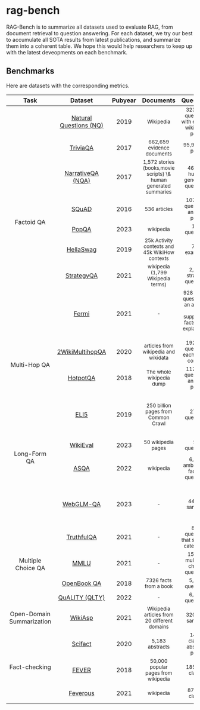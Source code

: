 # rag-bench

RAG-Bench is to summarize all datasets used to evaluate RAG, from document retrieval to question answering. For each dataset, we try our best to accumulate all SOTA results from latest publications, and summarize them into a coherent table. We hope this would help researchers to keep up with the latest deveopments on each benchmark.


## Benchmarks


Here are datasets with the corresponding metrics.

<table>
<thead>
    <tr>
	  <th align="center"> Task </th>
      <th align="center"> Dataset </th>
      <th align="center"> Pubyear </th>
      <th align="center"> Documents </th>
	  <th align="center"> Questions </th>
	  <th align="center"> Answers </th>
	  <th align="center"> Metrics </th>
    </tr>
  </thead>

 <tr>
  <td rowspan=8 align="center">Factoid QA</td>
  <td align="center"><a href="./benchmarks/NQ.md">Natural Questions (NQ)</a></td>
  <td align="center">2019</td>
  <td align="center"><sub>Wikipedia</sub></td>
  <td align="center"><sub>323,045 questions with each an wikipedia page</sub></td>
  <td align="center"><sub>paragraph/span</sub></td>
  <td align="center">Rouge, EM</td>
 </tr>
 <tr>
  <td align="center"><a href="./benchmarks/TriviaQA.md">TriviaQA</a></td>
  <td align="center">2017</td>
  <td align="center"><sub>662,659 evidence documents</sub></td>
  <td align="center"><sub>95,956 QA pairs</sub></td>
  <td align="center"><sub>text string (92.85% wikipedia titles)</sub></td>
  <td align="center">EM</td>
 </tr>
 <tr>
   <td align="center"><a href="./benchmarks/NarrativeQA.md">NarrativeQA (NQA)</a></td>
  <td align="center">2017</td>
  <td align="center"><sub>1,572 stories (books,movie scripts) \& human generated summaries</sub></td>
  <td align="center"><sub>46,765 human generated questions</sub></td>
  <td align="center"><sub>human written, short, averaging 4.73 tokens</sub></td>
   <td align="center">Rouge</td>
 </tr>
 <tr>
   <td align="center"><a href="https://huggingface.co/datasets/rajpurkar/squad">SQuAD</a></td>
  <td align="center">2016</td>
  <td align="center"><sub>536 articles</sub></td>
  <td align="center"><sub>107,785 question-answer pairs</sub></td>
  <td align="center"><sub>spans</sub></td>
   <td align="center">EM</td>
 </tr>
 <tr>
   <td align="center"><a href="./benchmarks/PopQA.md">PopQA</a></td>
  <td align="center">2023</td>
  <td align="center"><sub>wikipedia</sub></td>
  <td align="center"><sub>14k questions</sub></td>
  <td align="center"><sub>long-tail entites</sub></td>
   <td align="center">EM</td>
 </tr>
 <tr>
   <td align="center"><a href="https://huggingface.co/datasets/Rowan/ hellaswag">HellaSwag</a></td>
  <td align="center">2019</td>
  <td align="center"><sub>25k Activity contexts and 45k WikiHow contexts</sub></td>
  <td align="center"><sub>70k examples</sub></td>
  <td align="center"><sub>classification</sub></td>
   <td align="center">Accuracy</td>
 </tr>
 <tr>
   <td align="center"><a href="https://allenai. org/data/strategyqa">StrategyQA</a></td>
  <td align="center">2021</td>
  <td align="center"><sub>wikipedia (1,799 Wikipedia terms)</sub></td>
  <td align="center"><sub>2,780 strategy questions</sub></td>
  <td align="center"><sub>its decomposition, evidence paragraphs</sub></td>
   <td align="center">EM</td>
 </tr>
 <tr>
   <td align="center"><a href="https://allenai. org/data/fermi">Fermi</a></td>
  <td align="center">2021</td>
  <td align="center"><sub>-</sub></td>
  <td align="center"><sub>928 FPs (a question Q, an answer A, supporting facts F, an explanation P)</sub></td>
  <td align="center"><sub>spans</sub></td>
   <td align="center">Accuracy</td>
 </tr>

 <tr>
  <td rowspan=2 align="center">Multi-Hop QA</td>
  <td align="center"><a href="./benchmarks/2WikiMHQA.md">2WikiMultihopQA</a></td>
  <td align="center">2020</td>
  <td align="center"><sub>articles from wikipedia and wikidata</sub></td>
  <td align="center"><sub>192,606 questions each with a context</sub></td>
  <td align="center"><sub>textual spans, sentence-level supporting facts, evidence (tiples)</sub></td>
  <td align="center">F1</td>
 </tr>
 <tr>
   <td align="center"><a href="./benchmarks/HotpotQA">HotpotQA</a></td>
  <td align="center">2018</td>
  <td align="center"><sub>The whole wikipedia dump</sub></td>
  <td align="center"><sub>112,779 question-answer pairs</sub></td>
  <td align="center"><sub>text span</sub></td>
   <td align="center">F1</td>
 </tr>
 <tr>
  <td rowspan=4 align="center">Long-Form QA</td>
  <td align="center"><a href="https://huggingface.co/datasets/eli5">ELI5</a></td>
  <td align="center">2019</td>
  <td align="center"><sub>250 billion pages from Common Crawl</sub></td>
  <td align="center"><sub>272K questions</sub></td>
  <td align="center"><sub>multiple sentences</sub></td>
  <td align="center">Citation Recall, Citation Precision, Claim Recall</td>
 </tr>
 <tr>
   <td align="center"><a href="https://huggingface.co/datasets/explodinggradients/WikiEval">WikiEval</a></td>
  <td align="center">2023</td>
  <td align="center"><sub>50 wikipedia pages</sub></td>
  <td align="center"><sub>50 questions</sub></td>
  <td align="center"><sub>text spans (sentences)</sub></td>
   <td align="center">Ragas</td>
 </tr>
 <tr>
   <td align="center"><a href="./benchmarks/ASQA.md">ASQA</a></td>
  <td align="center">2022</td>
  <td align="center"><sub>wikipedia</sub></td>
  <td align="center"><sub>6,316 ambiguous factoid questions</sub></td>
  <td align="center"><sub>long-form answers</sub></td>
   <td align="center">disambig F1, RougeL, EM</td>
 </tr>
 <tr>
   <td align="center"><a href="https://huggingface.co/datasets/THUDM/webglm-qa">WebGLM-QA</a></td>
  <td align="center">2023</td>
  <td align="center"><sub>-</sub></td>
  <td align="center"><sub>44979 samples</sub></td>
  <td align="center"><sub>sentences</sub></td>
   <td align="center">RougeL, Citation Recall, Citation Precision</td>
 </tr>
 <tr>
   <td rowspan=4 align="center">Multiple Choice QA</td>
   <td align="center"><a href="https://huggingface.co/datasets/truthful_qa">TruthfulQA</a></td>
  <td align="center">2021</td>
  <td align="center"><sub>-</sub></td>
  <td align="center"><sub>817 questions that span 38 categories</sub></td>
  <td align="center"><sub>sentence answer/multiple choice</sub></td>
   <td align="center">EM</td>
 </tr>
 <tr>
   <td align="center"><a href="https://huggingface.co/datasets/cais/mmlu">MMLU</a></td>
   <td align="center">2021</td>
   <td align="center"><sub>-</sub></td>
   <td align="center"><sub>15,908 multiple-choice questions</sub></td>
   <td align="center"><sub>4-way multiple choice</sub></td>
   <td align="center">Accuracy</td>
 </tr>
 <tr>
  <td align="center"><a href="https://huggingface.co/datasets/allenai/openbookqa">OpenBook QA</a></td>
  <td align="center">2018</td>
  <td align="center"><sub>7326 facts from a book</sub></td>
  <td align="center"><sub>5,957 questions</sub></td>
  <td align="center"><sub>4-way multiple-choice</sub></td>
  <td align="center">Accuracy</td>
 </tr>
 <tr>
   <td align="center"><a href="https://github.com/nyu-mll/quality">QuALITY (QLTY)</a></td>
   <td align="center">2022</td>
   <td align="center"><sub>-</sub></td>
   <td align="center"><sub>6,737 questions</sub></td>
   <td align="center"><sub>4-way multiple choices</sub></td>
   <td align="center">Accuracy</td>
 </tr>
 <tr>
   <td rowspan=1 align="center">Open-Domain Summarization</td>
   <td align="center"><a href="https://huggingface.co/datasets/wiki_asp">WikiAsp</a></td>
   <td align="center">2021</td>
   <td align="center"><sub>Wikipedia articles from 20 different domains</sub></td>
   <td align="center"><sub>320,272 samples</sub></td>
   <td align="center"><sub>1) aspect selection (section title), 2) summary generation (section paragraph)</sub></td>
   <td align="center">ROUGE, F1, UniEval</td>
 </tr>
 <tr>
   <td rowspan=3 align="center">Fact-checking</td>
  <td align="center"><a href="https://huggingface.co/datasets/BeIR/scifact">Scifact</a></td>
   <td align="center">2020</td>
   <td align="center"><sub>5,183 abstracts</sub></td>
   <td align="center"><sub>1409 claim-abstract pairs</sub></td>
   <td align="center"><sub>3-class classification (support/refutes/Noinfo)</sub></td>
  <td align="center">nDCG@10</td>
 </tr>
 <tr>
   <td align="center"><a href="https:// huggingface.co/datasets/fever">FEVER</a></td>
   <td align="center">2018</td>
   <td align="center"><sub>50,000 popular pages from wikipedia</sub></td>
   <td align="center"><sub>185,445 claims</sub></td>
   <td align="center"><sub>3-class classification</sub></td>
   <td align="center">Accuracy</td>
 </tr>
 <tr>
   <td align="center"><a href="https:// huggingface.co/datasets/fever/ feverous">Feverous</a></td>
   <td align="center">2021</td>
   <td align="center"><sub>wikipedia</sub></td>
   <td align="center"><sub>87,026 claims</sub></td>
   <td align="center"><sub>3-class classification/evidence retrieval</sub></td>
   <td align="center">Accuracy</td>
 </tr>


</table>
